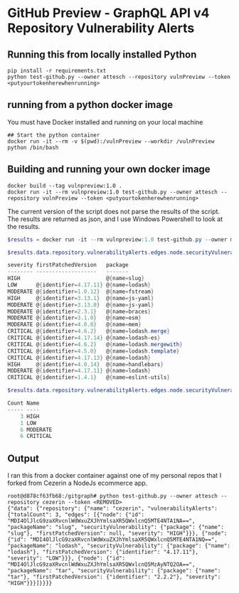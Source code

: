 # GitHub Preview - GraphQL API v4 Repository Vulnerability Alerts

## Running this from locally installed Python

```shell
pip install -r requirements.txt
python test-github.py --owner attesch --repository vulnPreview --token <putyourtokenherewhenrunning>
```

## running from a python docker image

You must have Docker installed and running on your local machine

```shell
## Start the python container
docker run -it --rm -v $(pwd):/vulnPreview --workdir /vulnPreview python /bin/bash
```

## Building and running your own docker image

```shell
docker build --tag vulnpreview:1.0 .
docker run -it --rm vulnpreview:1.0 test-github.py --owner attesch --repository vulnPreview --token <putyourtokenherewhenrunning>
```

The current version of the script does not parse the results of the script.  The results are returned as json, and I use Windows Powershell to look at the results.

```powershell
$results = docker run -it --rm vulnpreview:1.0 test-github.py --owner myorg --repository myrepository --token <putyourtokenherewhenrunning> | convertfrom-json

$results.data.repository.vulnerabilityAlerts.edges.node.securityVulnerability

severity firstPatchedVersion   package
-------- -------------------   -------
HIGH                           @{name=slug}
LOW      @{identifier=4.17.11} @{name=lodash}
MODERATE @{identifier=1.0.12}  @{name=fstream}
HIGH     @{identifier=3.13.1}  @{name=js-yaml}
MODERATE @{identifier=3.13.0}  @{name=js-yaml}
MODERATE @{identifier=2.3.1}   @{name=braces}
MODERATE @{identifier=3.1.0}   @{name=esm}
MODERATE @{identifier=4.0.0}   @{name=mem}
CRITICAL @{identifier=4.6.2}   @{name=lodash.merge}
CRITICAL @{identifier=4.17.14} @{name=lodash-es}
CRITICAL @{identifier=4.6.2}   @{name=lodash.mergewith}
CRITICAL @{identifier=4.5.0}   @{name=lodash.template}
CRITICAL @{identifier=4.17.13} @{name=lodash}
HIGH     @{identifier=4.0.14}  @{name=handlebars}
MODERATE @{identifier=4.17.11} @{name=lodash}
CRITICAL @{identifier=1.4.1}   @{name=eslint-utils}

$results.data.repository.vulnerabilityAlerts.edges.node.securityVulnerability |Group-Object severity |select count,name

Count Name
----- ----
    3 HIGH
    1 LOW
    6 MODERATE
    6 CRITICAL

```

## Output

I ran this from a docker container against one of my personal repos that I forked from Cezerin a NodeJs ecommerce app.

```shell
root@d878cf63fb68:/gitgraph# python test-github.py --owner attesch --repository cezerin --token <REMOVED>
{"data": {"repository": {"name": "cezerin", "vulnerabilityAlerts": {"totalCount": 3, "edges": [{"node": {"id": "MDI4OlJlcG9zaXRvcnlWdWxuZXJhYmlsaXR5QWxlcnQ5MTE4NTA1NA==", "packageName": "slug", "securityVulnerability": {"package": {"name": "slug"}, "firstPatchedVersion": null, "severity": "HIGH"}}}, {"node": {"id": "MDI4OlJlcG9zaXRvcnlWdWxuZXJhYmlsaXR5QWxlcnQ5MTE4NTA1NQ==", "packageName": "lodash", "securityVulnerability": {"package": {"name": "lodash"}, "firstPatchedVersion": {"identifier": "4.17.11"}, "severity": "LOW"}}}, {"node": {"id": "MDI4OlJlcG9zaXRvcnlWdWxuZXJhYmlsaXR5QWxlcnQ5MzAyNTQ2OA==", "packageName": "tar", "securityVulnerability": {"package": {"name": "tar"}, "firstPatchedVersion": {"identifier": "2.2.2"}, "severity": "HIGH"}}}]}}}}
```